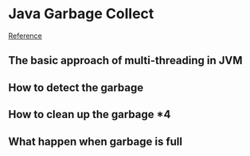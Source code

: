 # Java Garbage Collect
[Reference](https://mp.weixin.qq.com/s/UwrSOx4enEX9iNmD4q_dXg)

## The basic approach of multi-threading in JVM

## How to detect the garbage

## How to clean up the garbage *4

## What happen when garbage is full
